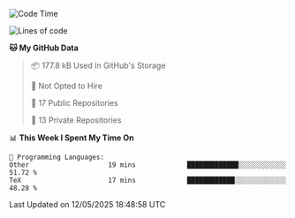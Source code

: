 <!--START_SECTION:waka-->
![Code Time](http://img.shields.io/badge/Code%20Time-1%2C111%20hrs%2040%20mins-blue)

![Lines of code](https://img.shields.io/badge/From%20Hello%20World%20I%27ve%20Written-224.9%20thousand%20lines%20of%20code-blue)

**🐱 My GitHub Data** 

> 📦 177.8 kB Used in GitHub's Storage 
 > 
> 🚫 Not Opted to Hire
 > 
> 📜 17 Public Repositories 
 > 
> 🔑 13 Private Repositories 
 > 
📊 **This Week I Spent My Time On** 

```text
💬 Programming Languages: 
Other                    19 mins             █████████████░░░░░░░░░░░░   51.72 % 
TeX                      17 mins             ████████████░░░░░░░░░░░░░   48.28 % 
```


 Last Updated on 12/05/2025 18:48:58 UTC
<!--END_SECTION:waka-->
